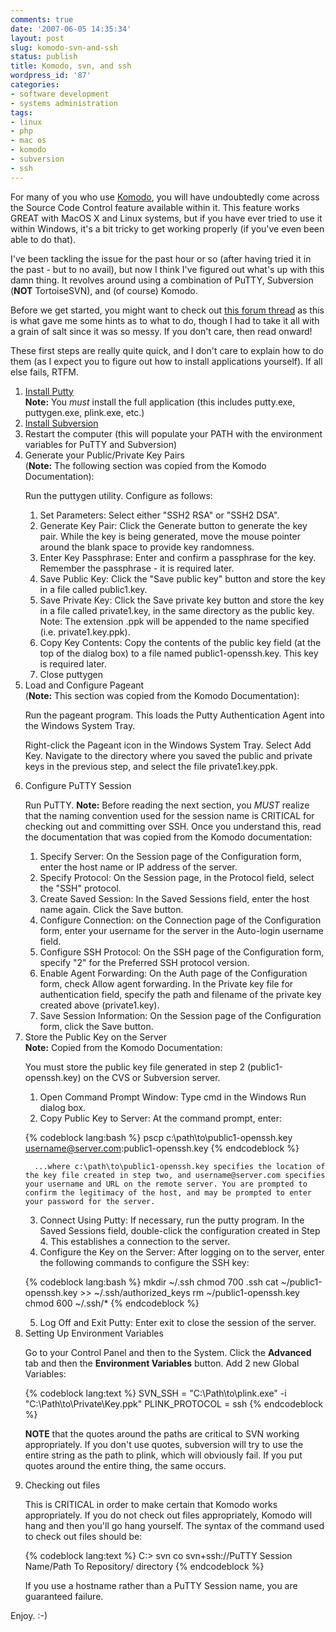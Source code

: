 ```yaml
---
comments: true
date: '2007-06-05 14:35:34'
layout: post
slug: komodo-svn-and-ssh
status: publish
title: Komodo, svn, and ssh
wordpress_id: '87'
categories:
- software development
- systems administration
tags:
- linux
- php
- mac os
- komodo
- subversion
- ssh
---
```


For many of you who use <a href="http://www.activestate.com/komodo" target="_blank">Komodo</a>, you will have undoubtedly come across the Source Code Control feature available within it. This feature works GREAT with MacOS X and Linux systems, but if you have ever tried to use it within Windows, it's a bit tricky to get working properly (if you've even been able to do that).

I've been tackling the issue for the past hour or so (after having tried it in the past - but to no avail), but now I think I've figured out what's up with this damn thing. It revolves around using a combination of PuTTY, Subversion (<strong>NOT</strong> TortoiseSVN), and (of course) Komodo. 

Before we get started, you might want to check out <a href="http://www.zend.com/forums/index.php?t=msg&goto=8258&S=b8c666393017831ca4bb4710ff706ed1" target="_blank">this forum thread</a> as this is what gave me some hints as to what to do, though I had to take it all with a grain of salt since it was so messy. If you don't care, then read onward!

These first steps are really quite quick, and I don't care to explain how to do them (as I expect you to figure out how to install applications yourself). If all else fails, RTFM.

<ol><li><a href="http://www.chiark.greenend.org.uk/~sgtatham/putty/" target="_blank">Install Putty</a><br><strong>Note:</strong> You <em>must</em> install the full application (this includes putty.exe, puttygen.exe, plink.exe, etc.)</li><li><a href="http://subversion.tigris.org/" target="_blank">Install Subversion</a></li><li>Restart the computer (this will populate your PATH with the environment variables for PuTTY and Subversion)</li><li>Generate your Public/Private Key Pairs<br>(<strong>Note:</strong> The following section was copied from the Komodo Documentation):<br>

Run the puttygen utility. Configure as follows:

   1. Set Parameters: Select either "SSH2 RSA" or "SSH2 DSA".
   2. Generate Key Pair: Click the Generate button to generate the key pair. While the key is being generated, move the mouse pointer around the blank space to provide key randomness.
   3. Enter Key Passphrase: Enter and confirm a passphrase for the key. Remember the passphrase - it is required later.
   4. Save Public Key: Click the "Save public key" button and store the key in a file called public1.key.
   5. Save Private Key: Click the Save private key button and store the key in a file called private1.key, in the same directory as the public key.
      Note: The extension .ppk will be appended to the name specified (i.e. private1.key.ppk).
   6. Copy Key Contents: Copy the contents of the public key field (at the top of the dialog box) to a file named public1-openssh.key. This key is required later.
   7. Close puttygen
</li><li>Load and Configure Pageant<br>(<strong>Note:</strong> This section was copied from the Komodo Documentation):

Run the pageant program. This loads the Putty Authentication Agent into the Windows System Tray.

Right-click the Pageant icon in the Windows System Tray. Select Add Key. Navigate to the directory where you saved the public and private keys in the previous step, and select the file private1.key.ppk.
</li><li>Configure PuTTY Session

Run PuTTY. <strong>Note:</strong> Before reading the next section, you <em>MUST</em> realize that the naming convention used for the session name is CRITICAL for checking out and committing over SSH. Once you understand this, read the documentation that was copied from the Komodo documentation:

   1. Specify Server: On the Session page of the Configuration form, enter the host name or IP address of the server.
   2. Specify Protocol: On the Session page, in the Protocol field, select the "SSH" protocol.
   3. Create Saved Session: In the Saved Sessions field, enter the host name again. Click the Save button.
   4. Configure Connection: on the Connection page of the Configuration form, enter your username for the server in the Auto-login username field.
   5. Configure SSH Protocol: On the SSH page of the Configuration form, specify "2" for the Preferred SSH protocol version.
   6. Enable Agent Forwarding: On the Auth page of the Configuration form, check Allow agent forwarding. In the Private key file for authentication field, specify the path and filename of the private key created above (private1.key).
   7. Save Session Information: On the Session page of the Configuration form, click the Save button.
</li><li>Store the Public Key on the Server<br><strong>Note:</strong> Copied from the Komodo Documentation:

You must store the public key file generated in step 2 (public1-openssh.key) on the CVS or Subversion server.

   1. Open Command Prompt Window: Type cmd in the Windows Run dialog box.
   2. Copy Public Key to Server: At the command prompt, enter:

{% codeblock lang:bash %}
pscp c:\path\to\public1-openssh.key username@server.com:public1-openssh.key
{% endcodeblock %}

      ...where c:\path\to\public1-openssh.key specifies the location of the key file created in step two, and username@server.com specifies your username and URL on the remote server. You are prompted to confirm the legitimacy of the host, and may be prompted to enter your password for the server.
   3. Connect Using Putty: If necessary, run the putty program. In the Saved Sessions field, double-click the configuration created in Step 4. This establishes a connection to the server.
   4. Configure the Key on the Server: After logging on to the server, enter the following commands to configure the SSH key:

{% codeblock lang:bash %}
mkdir ~/.ssh
chmod 700 .ssh
cat ~/public1-openssh.key >> ~/.ssh/authorized_keys
rm ~/public1-openssh.key
chmod 600 ~/.ssh/*
{% endcodeblock %}

   5. Log Off and Exit Putty: Enter exit to close the session of the server.
</li><li>Setting Up Environment Variables

Go to your Control Panel and then to the System. Click the <strong>Advanced</strong> tab and then the <strong>Environment Variables</strong> button. Add 2 new Global Variables:

{% codeblock lang:text %}
SVN_SSH = "C:\Path\to\plink.exe" -i "C:\Path\to\Private\Key.ppk"
PLINK_PROTOCOL = ssh
{% endcodeblock %}

<strong>NOTE</strong> that the quotes around the paths are critical to SVN working appropriately. If you don't use quotes, subversion will try to use the entire string as the path to plink, which will obviously fail. If you put quotes around the entire thing, the same occurs. </li>
<li>Checking out files

This is CRITICAL in order to make certain that Komodo works appropriately. If you do not check out files appropriately, Komodo will hang and then you'll go hang yourself. The syntax of the command used to check out files should be:

{% codeblock lang:text %}
C:\> svn co svn+ssh://PuTTY Session Name/Path To Repository/ directory
{% endcodeblock %}

If you use a hostname rather than a PuTTY Session name, you are guaranteed failure. 
</li></ol>

Enjoy. :-)
